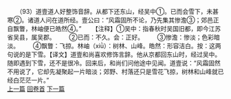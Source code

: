 　　（93）道壹道人好整饰音辞。从都下还东山，经吴中①。已而会雪下，未甚寒②。诸道人问在道所经。壹公曰：“风霜固所不论，乃先集其惨澹③；郊邑正自飘瞥，林岫便已皓然④。”
　　【注释】①吴中：指春秋时吴国旧都，即今江苏省吴县，属吴郡。
　　②已而：不久。会：正好。
　　③惨澹：惨淡；色彩暗淡。
　　④飘瞥：飞掠。林岫（xiǜ）：树林、山峰。皓然：形容洁白。按：这两句说的是下雪。【译文】道壹和尚喜欢修饰言辞。他从京都回东山时，经过吴中。随即遇到下雪，还不是很冷。回来后，和尚们问他途中见闻。道壹说：“风霜固然不用说了，它却先凝聚起一片暗淡；郊野、村落还只是雪花飞掠，树林和山峰就已经白茫茫一片。”
<br>[上一篇](02_092) [回卷首](02_000) [下一篇](02_094)
